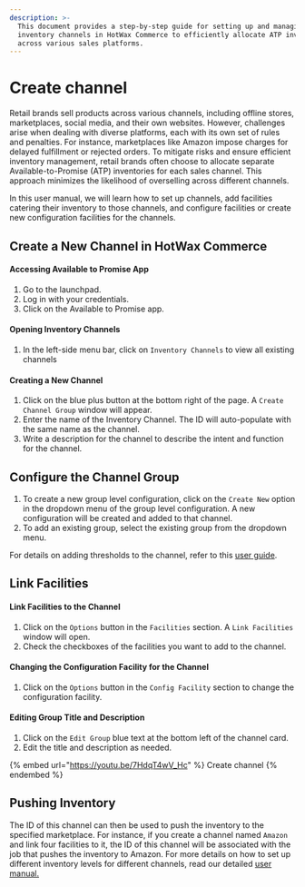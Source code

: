 ```yaml
---
description: >-
  This document provides a step-by-step guide for setting up and managing
  inventory channels in HotWax Commerce to efficiently allocate ATP inventories
  across various sales platforms.
---
```


# Create channel

Retail brands sell products across various channels, including offline stores, marketplaces, social media, and their own websites. However, challenges arise when dealing with diverse platforms, each with its own set of rules and penalties. For instance, marketplaces like Amazon impose charges for delayed fulfillment or rejected orders. To mitigate risks and ensure efficient inventory management, retail brands often choose to allocate separate Available-to-Promise (ATP) inventories for each sales channel. This approach minimizes the likelihood of overselling across different channels.

In this user manual, we will learn how to set up channels, add facilities catering their inventory to those channels, and configure facilities or create new configuration facilities for the channels.

## Create a New Channel in HotWax Commerce

#### Accessing Available to Promise App

1. Go to the launchpad.
2. Log in with your credentials.
3. Click on the Available to Promise app.

#### Opening Inventory Channels

1. In the left-side menu bar, click on `Inventory Channels` to view all existing channels

#### Creating a New Channel

1. Click on the blue plus button at the bottom right of the page. A `Create Channel Group` window will appear.
2. Enter the name of the Inventory Channel. The ID will auto-populate with the same name as the channel.
3. Write a description for the channel to describe the intent and function for the channel.

## Configure the Channel Group

1. To create a new group level configuration, click on the `Create New` option in the dropdown menu of the group level configuration. A new configuration will be created and added to that channel.
2. To add an existing group, select the existing group from the dropdown menu.

For details on adding thresholds to the channel, refer to this [user guide](https://docs.hotwax.co/analytics/reports/reorder-limit#setting-reorder-limits).

## Link Facilities

#### Link Facilities to the Channel

1. Click on the `Options` button in the `Facilities` section. A `Link Facilities` window will open.
2. Check the checkboxes of the facilities you want to add to the channel.

#### Changing the Configuration Facility for the Channel

1. Click on the `Options` button in the `Config Facility` section to change the configuration facility.

#### Editing Group Title and Description

1. Click on the `Edit Group` blue text at the bottom left of the channel card.
2. Edit the title and description as needed.

{% embed url="https://youtu.be/7HdqT4wV_Hc" %}
Create channel
{% endembed %}

## Pushing Inventory

The ID of this channel can then be used to push the inventory to the specified marketplace. For instance, if you create a channel named `Amazon` and link four facilities to it, the ID of this channel will be associated with the job that pushes the inventory to Amazon. For more details on how to set up different inventory levels for different channels, read our detailed [user manual.](multichannel-inventory-setup.md)
